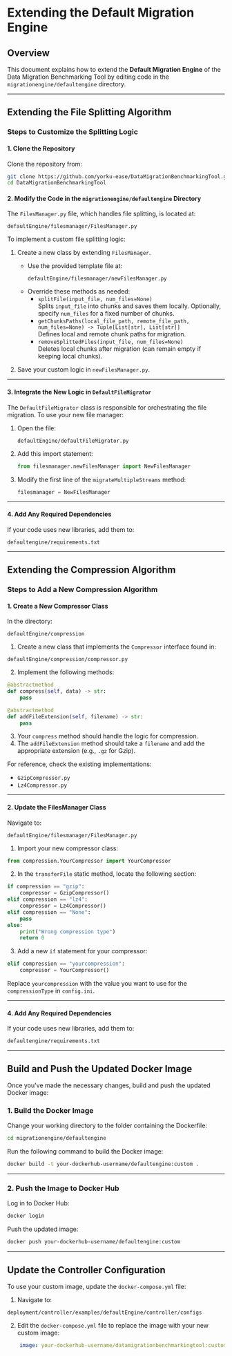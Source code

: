 # Extending the Default Migration Engine

## Overview
This document explains how to extend the **Default Migration Engine** of the Data Migration Benchmarking Tool by editing code in the `migrationengine/defaultengine` directory.

---

## Extending the File Splitting Algorithm

### Steps to Customize the Splitting Logic

#### 1. Clone the Repository
Clone the repository from:
```bash
git clone https://github.com/yorku-ease/DataMigrationBenchmarkingTool.git
cd DataMigrationBenchmarkingTool
```

#### 2. Modify the Code in the `migrationengine/defaultengine` Directory
The `FilesManager.py` file, which handles file splitting, is located at:
```
defaultEngine/filesmanager/FilesManager.py
```

To implement a custom file splitting logic:
1. Create a new class by extending `FilesManager`.  
   - Use the provided template file at:
     ```
     defaultEngine/filesmanager/newFilesManager.py
     ```
   - Override these methods as needed:
     - `splitFile(input_file, num_files=None)`  
       Splits `input_file` into chunks and saves them locally. Optionally, specify `num_files` for a fixed number of chunks.
     - `getChunksPaths(local_file_path, remote_file_path, num_files=None) -> Tuple[List[str], List[str]]`  
       Defines local and remote chunk paths for migration.
     - `removeSplittedFiles(input_file, num_files=None)`  
       Deletes local chunks after migration (can remain empty if keeping local chunks).

2. Save your custom logic in `newFilesManager.py`.

---

#### 3. Integrate the New Logic in `DefaultFileMigrator`
The `DefaultFileMigrator` class is responsible for orchestrating the file migration. To use your new file manager:
1. Open the file:
   ```
   defaultEngine/defaultFileMigrator.py
   ```
2. Add this import statement:
   ```python
   from filesmanager.newFilesManager import NewFilesManager
   ```
3. Modify the first line of the `migrateMultipleStreams` method:
   ```python
   filesmanager = NewFilesManager
   ```

---

#### 4. Add Any Required Dependencies
If your code uses new libraries, add them to:
```
defaultengine/requirements.txt
```

---

## Extending the Compression Algorithm

### Steps to Add a New Compression Algorithm

#### 1. Create a New Compressor Class
In the directory:  
```
defaultEngine/compression
```  
1. Create a new class that implements the `Compressor` interface found in:  
```
defaultEngine/compression/compressor.py
```  
2. Implement the following methods:  
```python
@abstractmethod
def compress(self, data) -> str:
    pass

@abstractmethod
def addFileExtension(self, filename) -> str:
    pass
```  
3. Your `compress` method should handle the logic for compression.  
4. The `addFileExtension` method should take a `filename` and add the appropriate extension (e.g., `.gz` for Gzip).  

For reference, check the existing implementations:  
- `GzipCompressor.py`  
- `Lz4Compressor.py`  

---

#### 2. Update the FilesManager Class
Navigate to:  
```
defaultEngine/filesmanager/FilesManager.py
```  
1. Import your new compressor class:  
```python
from compression.YourCompressor import YourCompressor
```  
2. In the `transferFile` static method, locate the following section:  
```python
if compression == "gzip":
    compressor = GzipCompressor()
elif compression == "lz4":
    compressor = Lz4Compressor()
elif compression == "None":
    pass
else:
    print("Wrong compression type")
    return 0
```  
3. Add a new `if` statement for your compressor:  
```python
elif compression == "yourcompression":
    compressor = YourCompressor()
```  
Replace `yourcompression` with the value you want to use for the `compressionType` in `config.ini`.  

---

#### 4. Add Any Required Dependencies
If your code uses new libraries, add them to:
```
defaultengine/requirements.txt
```

---

## Build and Push the Updated Docker Image

Once you've made the necessary changes, build and push the updated Docker image:

### 1. Build the Docker Image
Change your working directory to the folder containing the Dockerfile:
```bash
cd migrationengine/defaultengine
```
Run the following command to build the Docker image:
```bash
docker build -t your-dockerhub-username/defaultengine:custom .
```

---

### 2. Push the Image to Docker Hub
Log in to Docker Hub:
```bash
docker login
```
Push the updated image:
```bash
docker push your-dockerhub-username/defaultengine:custom
```

---

## Update the Controller Configuration

To use your custom image, update the `docker-compose.yml` file:
1. Navigate to:
```plaintext
deployment/controller/examples/defaultEngine/controller/configs
```
2. Edit the `docker-compose.yml` file to replace the image with your new custom image:
```yaml
    image: your-dockerhub-username/datamigrationbenchmarkingtool:custom
```
